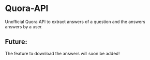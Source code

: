 Quora-API
=========

Unofficial Quora API to extract answers of a question and the answers answers by a user.

Future:
--------
The feature to download the answers will soon be added!
